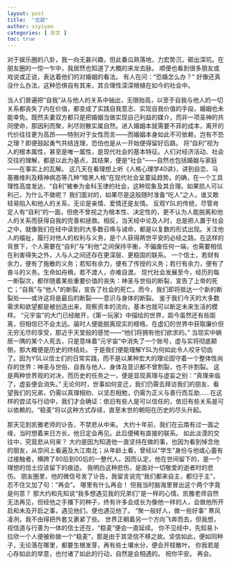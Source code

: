 ```yaml
---
layout: post
title:  "无题"
author: xiyiyan
categories: [ 杂文 ]
toc: true
---
```


对于娱乐圈的八卦，我一向无甚兴趣，但此番瓜熟落地，力宏势沉，砸出深坑。在朋友圈的一惊一乍中，我居然也知道了大概的来龙去脉。
顺便也看到很多朋友或戏说或正说，表达着他们的对婚姻的看法。
有人在问：“恐婚怎么办？”
好像还真没什么办法，这种恐惧自有其来，其合理性深深根植在如今的社会中。

当人们普遍把“自我”从与他人的关系中抽出，无限抬高，以至于自我与他人的一切关系都丧失了内在价值，都变成了实践自我意志、实现自我价值的手段，婚姻也未能幸免。既然夫妻双方都只是把婚姻当做实现自己利益的媒介，而非一项圣神的共同使命，那因利而聚，利尽则散实属自然。进入婚姻本就需要不菲的成本，离开的代价往往更为高昂——特别对于女性而言——而婚姻本身如此不可依赖，岂有不恐之理？即便鼓起勇气共结连理，恐怕也是从一开始便得留好后路。
将“自利”视为人的根本属性，甚至是唯一属性，是现代社会的基本特征。人们对经济活动、社会交往的理解，都是以此为基点，其结果，便是“社会”——自然也包括婚姻与家庭——在事实上的瓦解。
这几天在看理想上听《人格心理学40讲》，讲到自恋、马基雅维利及精神病态等几种“暗黑人格”在现代社会呈蔓延趋势。的确，在一个工具理性高度发达、“自利”被奉为金科玉律的社会，这种现象及其合理。如果损人可以利己，为什么不做呢？
我们面对的，如果尽是这般随时准备“吃人”之人，谁又敢轻易陷入和他人的关系，无论是亲情、爱情还是友情。
反观YSL的传统，尽管肯定人有“自利”的一面，但绝不曾视之为根本性、决定性的，更不认为人能脱离和他人的关系而获得自我的完善和拯救。相反，当天经中论及人时，总是把人置于社会之中，就像我们在经中读到的大多数召唤与诫命，都是以复数的形式出现。关注他人的福祉，履行对他人的权利与义务，是个人获得两世平安的必经之路。在这样的背景下，个人需要在“自利”与“利他”之间保持平衡，不偏废任何一端，也需要相信在利害得失之外，人与人之间还存在更深层、更稳固的联系。
一个信士，若财有余力，便有了施散的义务；若知有余力，便有了传授的义务；若行有余力，便有了奋斗的义务。生命如舟楫，若不渡人，亦难自渡。
现代社会发展至今，经历的每一断裂次，都伴随着某些重要价值的丧失：神圣与世俗的断裂，宣告了上帝的死亡；“自我”与“他人”的断裂，宣告了社会的死亡。而今，我们即将抵达一个新的断裂处——或许这将是最后的断裂——意识与身体的断裂。
鉴于我们今天的大多数需求和欲望都是被创造出来，观察资本的流向，基本也就可以断定未来生活的模样。
“元宇宙”的大门已经敞开，《第一玩家》中描绘的世界，距今虽然还有些距离，但相信已不会太远。届时人便能脱离现实的桎梏，在虚幻的世界中获取廉价但无穷无尽的享受，那近乎天堂般的感觉——“他们将拥有他们欲求的。”
当现实中蜗居一隅的某个人死去，只是意味着“元宇宙”中消失了一个账号，虚与实将彻底颠倒，那大概便是历史的终结处。
于是我们便能理解YSL为何如此令人咬牙切齿了。因为YSL以信士们的日常实践，而不是以某种宏大的理论固守着一个整体性尚存的世界：神圣与世俗、自我与他人、身体及意识都不曾割裂，也不许割裂。
这是两种世界观的对决，而历史的任务之一，便是显现真理与虚妄之别：“真理来临了，虚妄便会消失。”
无论何时，世事如何变迁，我们仍需去拜访我们的朋友、看望我们的兄弟，仍需以真理相劝、以坚忍相勉，仍需为正义与善行而互助……在这样的尝试与行动中，我们才会确证：依旧有些人是可以信任的，依旧有些关系是可以依赖的。“稳麦”将以这种方式存续，直至末世的朝阳在历史的尽头升起。

那天见到凯雅老师的讣告，不禁悲从中来。
大约十年前，我们在云南有过一面之缘，当时想着来日方长，他日定会再见。此后便稀有直接的联系。
如此淡漠的交往中，究竟悲从何来？
大约是因为知道他一直坚持在做的事，也因为看到悼念他的朋友，从空间上看遍及大江南北；从年龄上看，曾经以“学生”身份与他或心蕾有过接触者，横跨了80后到00后的一整代人。因而认定，他在世间留下的，是一个理想的信士应该留下的痕迹。
我明白这种悲伤，是面对一切敬爱的逝者时的悲伤。
朋友圈里，他的微信号发了讣告，我留言说完“我们都来自主，都归于主”，忍不住又加了句：“再会”。
哪里有什么再会！
但我当时脑海里冒出这个两个字竟是何意？
那大约和先知说“我多想遇见我的兄弟们”是一样的心情。凯雅老师自然无法再见，但经他之手播下的种子，终有许多会成长为像他一样的人，会做他所开启和未及开启之事，遇见他们，便也遇见他了。
“聚一般好人，做一些好事”
寒风凌冽，我不由得把外套又裹紧了些。
世界正朝着另一个方向飞奔而去，但我想，视信道与行善为一体的信士还在，“稳麦”便会一直延续。
你不见经中，先知易卜拉欣一个人便被称做一个“稳麦”，那是由于其坚信不移之故。坚信如此，便如同种子，无论落在哪里，都要生根发芽，再有些土壤水分，便会开枝散叶。
你我若是心存如此的举意，也付诸了如此的行动，自然是会相遇的。
祝你平安。
再会。
